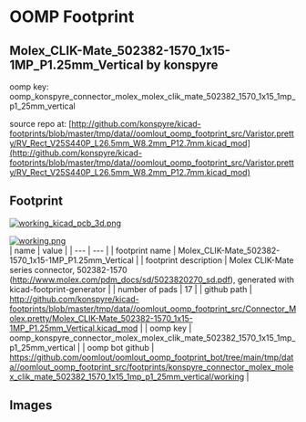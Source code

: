 # OOMP Footprint  
## Molex_CLIK-Mate_502382-1570_1x15-1MP_P1.25mm_Vertical  by konspyre  
  
oomp key: oomp_konspyre_connector_molex_molex_clik_mate_502382_1570_1x15_1mp_p1_25mm_vertical  
  
source repo at: [http://github.com/konspyre/kicad-footprints/blob/master/tmp/data//oomlout_oomp_footprint_src/Varistor.pretty/RV_Rect_V25S440P_L26.5mm_W8.2mm_P12.7mm.kicad_mod](http://github.com/konspyre/kicad-footprints/blob/master/tmp/data//oomlout_oomp_footprint_src/Varistor.pretty/RV_Rect_V25S440P_L26.5mm_W8.2mm_P12.7mm.kicad_mod)  
## Footprint  
  
[![working_kicad_pcb_3d.png](working_kicad_pcb_3d_600.png)](working_kicad_pcb_3d.png)  
  
[![working.png](working_600.png)](working.png)  
| name | value | 
| --- | --- | 
| footprint name | Molex_CLIK-Mate_502382-1570_1x15-1MP_P1.25mm_Vertical | 
| footprint description | Molex CLIK-Mate series connector, 502382-1570 (http://www.molex.com/pdm_docs/sd/5023820270_sd.pdf), generated with kicad-footprint-generator | 
| number of pads | 17 | 
| github path | http://github.com/konspyre/kicad-footprints/blob/master/tmp/data//oomlout_oomp_footprint_src/Connector_Molex.pretty/Molex_CLIK-Mate_502382-1570_1x15-1MP_P1.25mm_Vertical.kicad_mod | 
| oomp key | oomp_konspyre_connector_molex_molex_clik_mate_502382_1570_1x15_1mp_p1_25mm_vertical | 
| oomp bot github | https://github.com/oomlout/oomlout_oomp_footprint_bot/tree/main/tmp/data//oomlout_oomp_footprint_src/footprints/konspyre_connector_molex_molex_clik_mate_502382_1570_1x15_1mp_p1_25mm_vertical/working | 
## Images  
